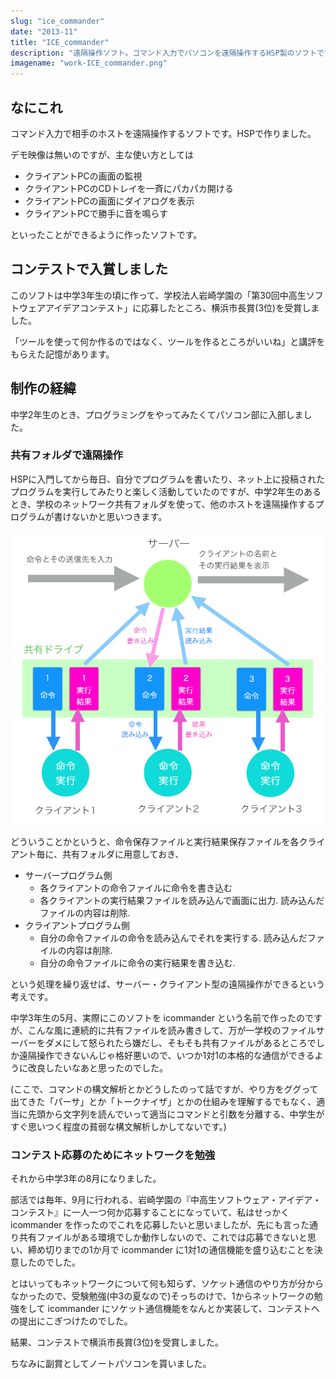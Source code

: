 ```yaml
---
slug: "ice_commander"
date: "2013-11"
title: "ICE_commander"
description: "遠隔操作ソフト。コマンド入力でパソコンを遠隔操作するHSP製のソフトです。中3の頃に第30回中高生ソフトウェアアイデアコンテストで横浜市長賞を受賞しました。"
imagename: "work-ICE_commander.png"
---
```


## なにこれ

コマンド入力で相手のホストを遠隔操作するソフトです。HSPで作りました。

デモ映像は無いのですが、主な使い方としては

- クライアントPCの画面の監視
- クライアントPCのCDトレイを一斉にパカパカ開ける
- クライアントPCの画面にダイアログを表示
- クライアントPCで勝手に音を鳴らす

といったことができるように作ったソフトです。

## コンテストで入賞しました

このソフトは中学3年生の頃に作って、学校法人岩崎学園の「第30回中高生ソフトウェアアイデアコンテスト」に応募したところ、横浜市長賞(3位)を受賞しました。

「ツールを使って何か作るのではなく、ツールを作るところがいいね」と講評をもらえた記憶があります。

## 制作の経緯

中学2年生のとき、プログラミングをやってみたくてパソコン部に入部しました。

### 共有フォルダで遠隔操作

HSPに入門してから毎日、自分でプログラムを書いたり、ネット上に投稿されたプログラムを実行してみたりと楽しく活動していたのですが、中学2年生のあるとき、学校のネットワーク共有フォルダを使って、他のホストを遠隔操作するプログラムが書けないかと思いつきます。

![icommander description](../../images/work-ICE_commander-icommander.png)

どういうことかというと、命令保存ファイルと実行結果保存ファイルを各クライアント毎に、共有フォルダに用意しておき、

- サーバープログラム側
  - 各クライアントの命令ファイルに命令を書き込む
  - 各クライアントの実行結果ファイルを読み込んで画面に出力. 読み込んだファイルの内容は削除.
- クライアントプログラム側
  - 自分の命令ファイルの命令を読み込んでそれを実行する. 読み込んだファイルの内容は削除.
  - 自分の命令ファイルに命令の実行結果を書き込む.

という処理を繰り返せば、サーバー・クライアント型の遠隔操作ができるという考えです。

中学3年生の5月、実際にこのソフトを icommander という名前で作ったのですが、こんな風に連続的に共有ファイルを読み書きして、万が一学校のファイルサーバーをダメにして怒られたら嫌だし、そもそも共有ファイルがあるところでしか遠隔操作できないんじゃ格好悪いので、いつか1対1の本格的な通信ができるように改良したいなあと思ったのでした。

(ここで、コマンドの構文解析とかどうしたのって話ですが、やり方をググって出てきた「パーサ」とか「トークナイザ」とかの仕組みを理解するでもなく、適当に先頭から文字列を読んでいって適当にコマンドと引数を分離する、中学生がすぐ思いつく程度の貧弱な構文解析しかしてないです。)

### コンテスト応募のためにネットワークを勉強

それから中学3年の8月になりました。

部活では毎年、9月に行われる、岩崎学園の『中高生ソフトウェア・アイデア・コンテスト』に一人一つ何か応募することになっていて、私はせっかく icommander を作ったのでこれを応募したいと思いましたが、先にも言った通り共有ファイルがある環境でしか動作しないので、これでは応募できないと思い、締め切りまでの1か月で icommander に1対1の通信機能を盛り込むことを決意したのでした。

とはいってもネットワークについて何も知らず、ソケット通信のやり方が分からなかったので、受験勉強(中3の夏なので)そっちのけで、1からネットワークの勉強をして icommander にソケット通信機能をなんとか実装して、コンテストへの提出にこぎつけたのでした。

結果、コンテストで横浜市長賞(3位)を受賞しました。

ちなみに副賞としてノートパソコンを貰いました。
